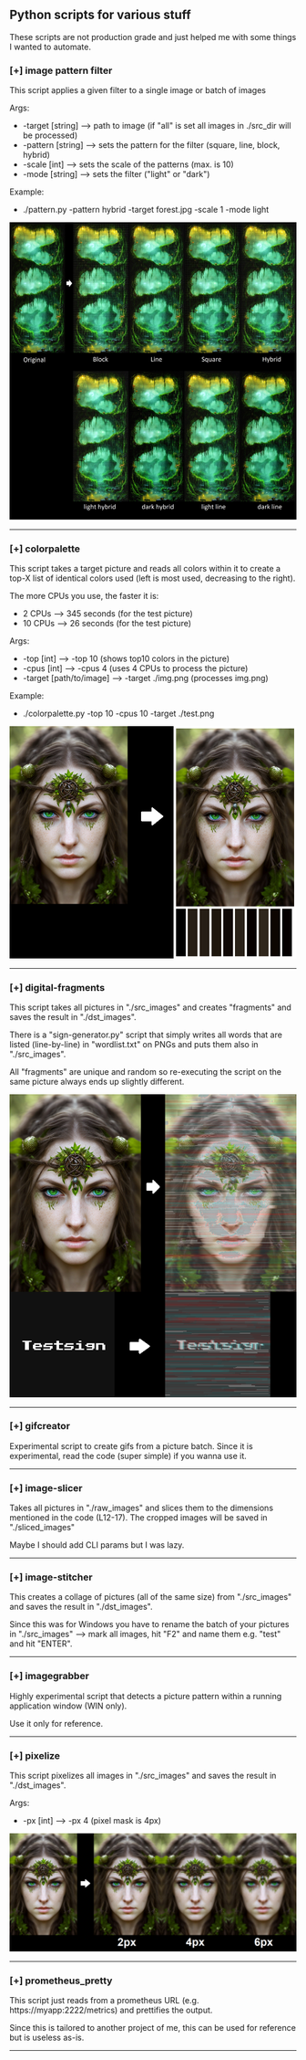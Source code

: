 ## Python scripts for various stuff

These scripts are not production grade and just helped me with some things I wanted to automate.

### [+] image pattern filter

This script applies a given filter to a single image or batch of images

Args:
- -target [string] --> path to image (if "all" is set all images in ./src_dir will be processed)
- -pattern [string] --> sets the pattern for the filter (square, line, block, hybrid)
- -scale [int] --> sets the scale of the patterns (max. is 10)
- -mode [string] --> sets the filter ("light" or "dark")

Example:
- ./pattern.py -pattern hybrid -target forest.jpg -scale 1 -mode light

![image info](./pattern/example.jpg)


---


### [+] colorpalette

This script takes a target picture and reads all colors within it to create a top-X list of identical colors used (left is most used, decreasing to the right).

The more CPUs you use, the faster it is:
- 2 CPUs --> 345 seconds (for the test picture)
- 10 CPUs --> 26 seconds (for the test picture)

Args:
- -top [int] --> -top 10 (shows top10 colors in the picture)
- -cpus [int] --> -cpus 4 (uses 4 CPUs to process the picture)
- -target [path/to/image] --> -target ./img.png (processes img.png)

Example:
- ./colorpalette.py -top 10 -cpus 10 -target ./test.png

![image info](./colorpalette/demo.png)

---

### [+] digital-fragments

This script takes all pictures in "./src_images" and creates "fragments" and saves the result in "./dst_images".

There is a "sign-generator.py" script that simply writes all words that are listed (line-by-line) in "wordlist.txt" on PNGs and puts them also in "./src_images".

All "fragments" are unique and random so re-executing the script on the same picture always ends up slightly different.

![image info](./digital-fragments/demo.png)

---

### [+] gifcreator

Experimental script to create gifs from a picture batch. Since it is experimental, read the code (super simple) if you wanna use it.

---

### [+] image-slicer

Takes all pictures in "./raw_images" and slices them to the dimensions mentioned in the code (L12-17). The cropped images will be saved in "./sliced_images"

Maybe I should add CLI params but I was lazy.

---

### [+] image-stitcher

This creates a collage of pictures (all of the same size) from "./src_images" and saves the result in "./dst_images".

Since this was for Windows you have to rename the batch of your pictures in "./src_images" --> mark all images, hit "F2" and name them e.g. "test" and hit "ENTER".

---

### [+] imagegrabber

Highly experimental script that detects a picture pattern within a running application window (WIN only).

Use it only for reference.

---

### [+] pixelize

This script pixelizes all images in "./src_images" and saves the result in "./dst_images".

Args:
- -px [int] --> -px 4 (pixel mask is 4px)

![image info](./pixelize/demo.png)

---

### [+] prometheus_pretty

This script just reads from a prometheus URL (e.g. https://myapp:2222/metrics) and prettifies the output.

Since this is tailored to another project of me, this can be used for reference but is useless as-is.

---